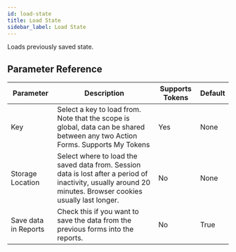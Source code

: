 ```yaml
---
id: load-state
title: Load State
sidebar_label: Load State
---
```



Loads previously saved state.

## Parameter Reference
| Parameter | Description | Supports Tokens | Default |
| -- | -- | -- | -- |
| Key | Select a key to load from. Note that the scope is global, data can be shared between any two Action Forms. Supports My Tokens | Yes | None |
| Storage Location | Select where to load the saved data from. Session data is lost after a period of inactivity, usually around 20 minutes. Browser cookies usually last longer. | No | None |
| Save data in Reports | Check this if you want to save the data from the previous forms into the reports. | No | True |
